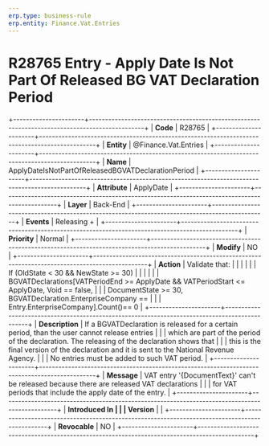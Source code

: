 ```yaml
---
erp.type: business-rule
erp.entity: Finance.Vat.Entries
---
```


# R28765 Entry - Apply Date Is Not Part Of Released BG VAT Declaration Period
+----------------------+-----------------------------------------------------------------------------------------------+
| **Code**             | R28765                                                                                        |
+----------------------+-----------------------------------------------------------------------------------------------+
| **Entity**           | @Finance.Vat.Entries                                                                                         |
+----------------------+-----------------------------------------------------------------------------------------------+
| **Name**             | ApplyDateIsNotPartOfReleasedBGVATDeclarationPeriod                                            |
+----------------------+-----------------------------------------------------------------------------------------------+
| **Attribute**        | ApplyDate                                                                                     |
+----------------------+-----------------------------------------------------------------------------------------------+
| **Layer**            | Back-End                                                                                      |
+----------------------+-----------------------------------------------------------------------------------------------+
| **Events**           | Releasing +                                                                                   |
+----------------------+-----------------------------------------------------------------------------------------------+
| **Priority**         | Normal                                                                                        |
+----------------------+-----------------------------------------------------------------------------------------------+
| **Modify**           | NO                                                                                            |
+----------------------+-----------------------------------------------------------------------------------------------+
| **Action**           | Validate that:                                                                                |
|                      |                                                                                               |
|                      | If (OldState \< 30 && NewState \>= 30)                                                        |
|                      |                                                                                               |
|                      | BGVATDeclarations\[VATPeriodEnd \>= ApplyDate && VATPeriodStart \<= ApplyDate, Void == false, |
|                      | DocumentState \>= 30, BGVATDeclaration.EnterpriseCompany ==                                   |
|                      | Entry.EnterpriseCompany\].Count()== 0                                                         |
+----------------------+-----------------------------------------------------------------------------------------------+
| **Description**      | If a BGVATDeclaration is released for a certain period, than the user cannot release entries  |
|                      | which are part of the period of the declaration. The releasing of the declaration shows that  |
|                      | this is the final version of the declaration and it is sent to the National Revenue Agency.   |
|                      | No entries must be added to such VAT period.                                                  |
+----------------------+-----------------------------------------------------------------------------------------------+
| **Message**          | VAT entry \'{DocumentText}\' can\'t be released because there are released VAT declarations   |
|                      | for VAT periods that include the apply date of the entry.                                     |
+----------------------+-----------------------------------------------------------------------------------------------+
| **Introduced In      |                                                                                               |
| Version**            |                                                                                               |
+----------------------+-----------------------------------------------------------------------------------------------+
| **Revocable**        | NO                                                                                            |
+----------------------+-----------------------------------------------------------------------------------------------+

  

  

  
